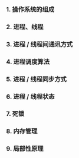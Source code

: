 ### 1. 操作系统的组成



### 2. 进程、线程

### 3. 进程 / 线程间通讯方式

### 4. 进程调度算法

### 5. 进程 / 线程同步方式

### 6. 进程 / 线程状态

### 7. 死锁

### 8. 内存管理

### 9. 局部性原理







